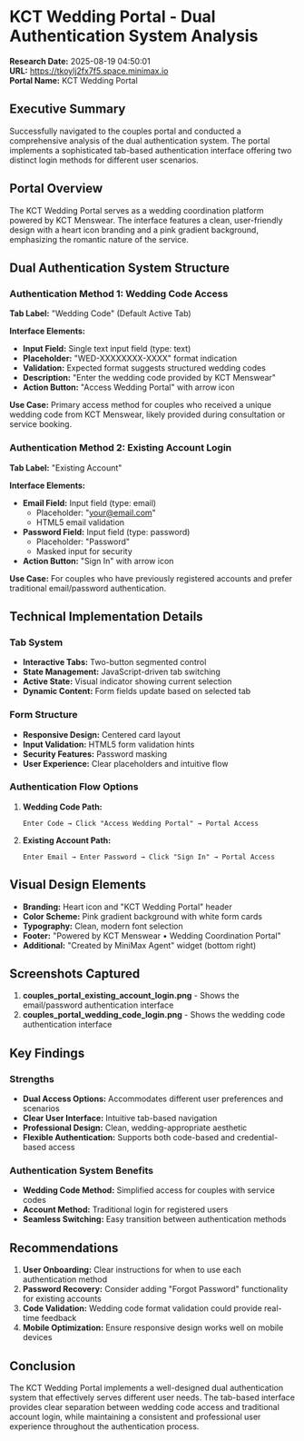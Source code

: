 # KCT Wedding Portal - Dual Authentication System Analysis

**Research Date:** 2025-08-19 04:50:01  
**URL:** https://tkoylj2fx7f5.space.minimax.io  
**Portal Name:** KCT Wedding Portal

## Executive Summary

Successfully navigated to the couples portal and conducted a comprehensive analysis of the dual authentication system. The portal implements a sophisticated tab-based authentication interface offering two distinct login methods for different user scenarios.

## Portal Overview

The KCT Wedding Portal serves as a wedding coordination platform powered by KCT Menswear. The interface features a clean, user-friendly design with a heart icon branding and a pink gradient background, emphasizing the romantic nature of the service.

## Dual Authentication System Structure

### Authentication Method 1: Wedding Code Access

**Tab Label:** "Wedding Code" (Default Active Tab)

**Interface Elements:**
- **Input Field:** Single text input field (type: text)
- **Placeholder:** "WED-XXXXXXXX-XXXX" format indication
- **Validation:** Expected format suggests structured wedding codes
- **Description:** "Enter the wedding code provided by KCT Menswear"
- **Action Button:** "Access Wedding Portal" with arrow icon

**Use Case:** Primary access method for couples who received a unique wedding code from KCT Menswear, likely provided during consultation or service booking.

### Authentication Method 2: Existing Account Login

**Tab Label:** "Existing Account"

**Interface Elements:**
- **Email Field:** Input field (type: email)
  - Placeholder: "your@email.com"
  - HTML5 email validation
- **Password Field:** Input field (type: password)
  - Placeholder: "Password"
  - Masked input for security
- **Action Button:** "Sign In" with arrow icon

**Use Case:** For couples who have previously registered accounts and prefer traditional email/password authentication.

## Technical Implementation Details

### Tab System
- **Interactive Tabs:** Two-button segmented control
- **State Management:** JavaScript-driven tab switching
- **Active State:** Visual indicator showing current selection
- **Dynamic Content:** Form fields update based on selected tab

### Form Structure
- **Responsive Design:** Centered card layout
- **Input Validation:** HTML5 form validation hints
- **Security Features:** Password masking
- **User Experience:** Clear placeholders and intuitive flow

### Authentication Flow Options

1. **Wedding Code Path:**
   ```
   Enter Code → Click "Access Wedding Portal" → Portal Access
   ```

2. **Existing Account Path:**
   ```
   Enter Email → Enter Password → Click "Sign In" → Portal Access
   ```

## Visual Design Elements

- **Branding:** Heart icon and "KCT Wedding Portal" header
- **Color Scheme:** Pink gradient background with white form cards
- **Typography:** Clean, modern font selection
- **Footer:** "Powered by KCT Menswear • Wedding Coordination Portal"
- **Additional:** "Created by MiniMax Agent" widget (bottom right)

## Screenshots Captured

1. **couples_portal_existing_account_login.png** - Shows the email/password authentication interface
2. **couples_portal_wedding_code_login.png** - Shows the wedding code authentication interface

## Key Findings

### Strengths
- **Dual Access Options:** Accommodates different user preferences and scenarios
- **Clear User Interface:** Intuitive tab-based navigation
- **Professional Design:** Clean, wedding-appropriate aesthetic
- **Flexible Authentication:** Supports both code-based and credential-based access

### Authentication System Benefits
- **Wedding Code Method:** Simplified access for couples with service codes
- **Account Method:** Traditional login for registered users
- **Seamless Switching:** Easy transition between authentication methods

## Recommendations

1. **User Onboarding:** Clear instructions for when to use each authentication method
2. **Password Recovery:** Consider adding "Forgot Password" functionality for existing accounts
3. **Code Validation:** Wedding code format validation could provide real-time feedback
4. **Mobile Optimization:** Ensure responsive design works well on mobile devices

## Conclusion

The KCT Wedding Portal implements a well-designed dual authentication system that effectively serves different user needs. The tab-based interface provides clear separation between wedding code access and traditional account login, while maintaining a consistent and professional user experience throughout the authentication process.